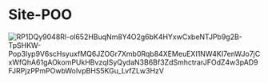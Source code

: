 # Site-POO
![RP1DQy9048Rl-ol652HBuqNm8Y4O2g6bK4HYxwCxbeNTJPb9g2B-TpSHKW-Pop3lyp9V6scHsyuxfMQ6JZOGr7Xmb0Rqb84XEMeuEXI1NW4KI7enWJo7jCxWfQhA61gAOkomPUkHBvzqISyQydaN3B6Bf3ZdSmhctrarJFOdZ4w3pAD9FJRPjzPPmPOwbWoIvpBHS5KGu_LvfZLw3HzV](https://github.com/Comikko/Site-POO/assets/157125103/39da5663-729e-48d3-b38f-8f650333e28b)
